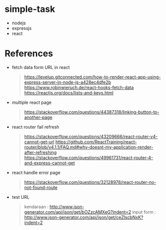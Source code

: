 # simple-task
- nodejs
- expressjs
- react

# References
- fetch data form URL in react
    > https://levelup.gitconnected.com/how-to-render-react-app-using-express-server-in-node-js-a428ec4dfe2b <br>
    > https://www.robinwieruch.de/react-hooks-fetch-data
    > https://reactjs.org/docs/lists-and-keys.html

- multiple react page
    > https://stackoverflow.com/questions/44387318/linking-button-to-another-page

- react router fail refresh
    > https://stackoverflow.com/questions/43209666/react-router-v4-cannot-get-url
    > https://github.com/ReactTraining/react-router/blob/v4.1.1/FAQ.md#why-doesnt-my-application-render-after-refreshing
    > https://stackoverflow.com/questions/49961731/react-router-4-and-express-cannot-get

- react handle error page
    > https://stackoverflow.com/questions/32128978/react-router-no-not-found-route

- test URL
    > kendaraan : http://www.json-generator.com/api/json/get/bOZzcAMXeG?indent=2
    > input form : http://www.json-generator.com/api/json/get/ceZlscbNxK?indent=2
